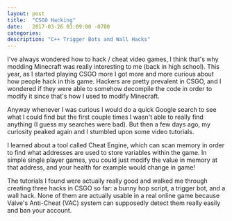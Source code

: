 ```yaml
---
layout: post
title:  "CSGO Hacking"
date:   2017-03-26 03:09:00 -0700
categories:
description: "C++ Trigger Bots and Wall Hacks"
---
```


I've always wondered how to hack / cheat video games, I think that's why modding Minecraft was really interesting to me (back in high school). This year, as I started playing CSGO more I got more and more curious about how people hack in this game. Hackers are pretty prevalent in CSGO, and I wondered if they were able to somehow decompile the code in order to modify it since that's how I used to modify Minecraft.

Anyway whenever I was curious I would do a quick Google search to see what I could find but the first couple times I wasn't able to really find anything (I guess my searches were bad). But then a few days ago, my curiosity peaked again and I stumbled upon some video tutorials.

I learned about a tool called Cheat Engine, which can scan memory in order to find what addresses are used to store variables within the game. In simple single player games, you could just modify the value in memory at that address, and your health for example would change in game!

The tutorials I found were actually really good and walked me through creating three hacks in CSGO so far: a bunny hop script, a trigger bot, and a wall hack. None of them are actually usable in a real online game because Valve's Anti-Cheat (VAC) system can supposedly detect them really easily and ban your account.

